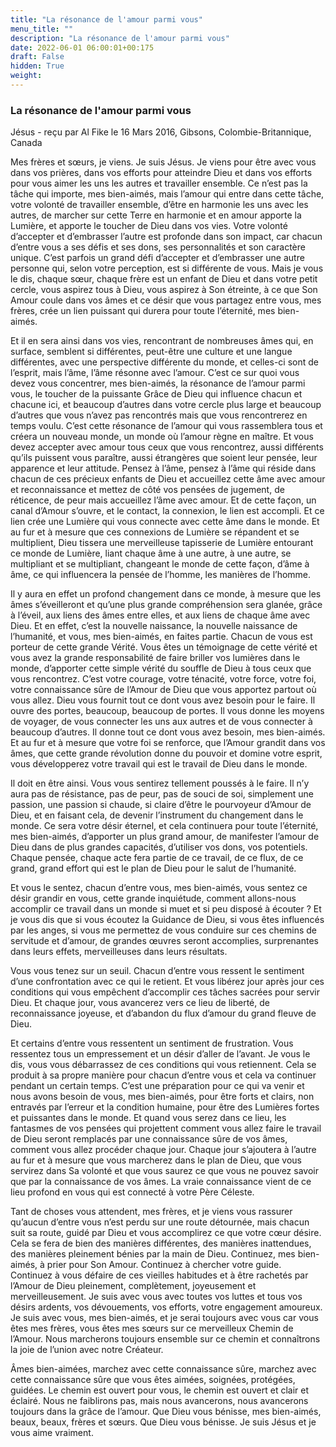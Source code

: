 ```yaml
---
title: "La résonance de l'amour parmi vous"
menu_title: ""
description: "La résonance de l'amour parmi vous"
date: 2022-06-01 06:00:01+00:175
draft: False
hidden: True
weight:
---
```

### La résonance de l'amour parmi vous

Jésus - reçu par Al Fike le 16 Mars 2016, Gibsons, Colombie-Britannique, Canada

Mes frères et sœurs, je viens. Je suis Jésus. Je viens pour être avec vous dans vos prières, dans vos efforts pour atteindre Dieu et dans vos efforts pour vous aimer les uns les autres et travailler ensemble. Ce n’est pas la tâche qui importe, mes bien-aimés, mais l’amour qui entre dans cette tâche, votre volonté de travailler ensemble, d’être en harmonie les uns avec les autres, de marcher sur cette Terre en harmonie et en amour apporte la Lumière, et apporte le toucher de Dieu dans vos vies. Votre volonté d’accepter et d’embrasser l’autre est profonde dans son impact, car chacun d’entre vous a ses défis et ses dons, ses personnalités et son caractère unique. C’est parfois un grand défi d’accepter et d’embrasser une autre personne qui, selon votre perception, est si différente de vous. Mais je vous le dis, chaque sœur, chaque frère est un enfant de Dieu et dans votre petit cercle, vous aspirez tous à Dieu, vous aspirez à Son étreinte, à ce que Son Amour coule dans vos âmes et ce désir que vous partagez entre vous, mes frères, crée un lien puissant qui durera pour toute l’éternité, mes bien-aimés.

Et il en sera ainsi dans vos vies, rencontrant de nombreuses âmes qui, en surface, semblent si différentes, peut-être une culture et une langue différentes, avec une perspective différente du monde, et celles-ci sont de l’esprit, mais l’âme, l’âme résonne avec l’amour. C’est ce sur quoi vous devez vous concentrer, mes bien-aimés, la résonance de l’amour parmi vous, le toucher de la puissante Grâce de Dieu qui influence chacun et chacune ici, et beaucoup d’autres dans votre cercle plus large et beaucoup d’autres que vous n’avez pas rencontrés mais que vous rencontrerez en temps voulu. C’est cette résonance de l’amour qui vous rassemblera tous et créera un nouveau monde, un monde où l’amour règne en maître.
Et vous devez accepter avec amour tous ceux que vous rencontrez, aussi différents qu’ils puissent vous paraître, aussi étrangères que soient leur pensée, leur apparence et leur attitude. Pensez à l’âme, pensez à l’âme qui réside dans chacun de ces précieux enfants de Dieu et accueillez cette âme avec amour et reconnaissance et mettez de côté vos pensées de jugement, de réticence, de peur mais accueillez l’âme avec amour. Et de cette façon, un canal d’Amour s’ouvre, et le contact, la connexion, le lien est accompli. Et ce lien crée une Lumière qui vous connecte avec cette âme dans le monde. Et au fur et à mesure que ces connexions de Lumière se répandent et se multiplient, Dieu tissera une merveilleuse tapisserie de Lumière entourant ce monde de Lumière, liant chaque âme à une autre, à une autre, se multipliant et se multipliant, changeant le monde de cette façon, d’âme à âme, ce qui influencera la pensée de l’homme, les manières de l’homme.

Il y aura en effet un profond changement dans ce monde, à mesure que les âmes s’éveilleront et qu’une plus grande compréhension sera glanée, grâce à l’éveil, aux liens des âmes entre elles, et aux liens de chaque âme avec Dieu. Et en effet, c’est la nouvelle naissance, la nouvelle naissance de l’humanité, et vous, mes bien-aimés, en faites partie. Chacun de vous est porteur de cette grande Vérité. Vous êtes un témoignage de cette vérité et vous avez la grande responsabilité de faire briller vos lumières dans le monde, d’apporter cette simple vérité du souffle de Dieu à tous ceux que vous rencontrez. C’est votre courage, votre ténacité, votre force, votre foi, votre connaissance sûre de l’Amour de Dieu que vous apportez partout où vous allez. Dieu vous fournit tout ce dont vous avez besoin pour le faire. Il ouvre des portes, beaucoup, beaucoup de portes. Il vous donne les moyens de voyager, de vous connecter les uns aux autres et de vous connecter à beaucoup d’autres. Il donne tout ce dont vous avez besoin, mes bien-aimés. Et au fur et à mesure que votre foi se renforce, que l’Amour grandit dans vos âmes, que cette grande révolution donne du pouvoir et domine votre esprit, vous développerez votre travail qui est le travail de Dieu dans le monde.

Il doit en être ainsi. Vous vous sentirez tellement poussés à le faire. Il n’y aura pas de résistance, pas de peur, pas de souci de soi, simplement une passion, une passion si chaude, si claire d’être le pourvoyeur d’Amour de Dieu, et en faisant cela, de devenir l’instrument du changement dans le monde. Ce sera votre désir éternel, et cela continuera pour toute l’éternité, mes bien-aimés, d’apporter un plus grand amour, de manifester l’amour de Dieu dans de plus grandes capacités, d’utiliser vos dons, vos potentiels. Chaque pensée, chaque acte fera partie de ce travail, de ce flux, de ce grand, grand effort qui est le plan de Dieu pour le salut de l’humanité.

Et vous le sentez, chacun d’entre vous, mes bien-aimés, vous sentez ce désir grandir en vous, cette grande inquiétude, comment allons-nous accomplir ce travail dans un monde si muet et si peu disposé à écouter ? Et je vous dis que si vous écoutez la Guidance de Dieu, si vous êtes influencés par les anges, si vous me permettez de vous conduire sur ces chemins de servitude et d’amour, de grandes œuvres seront accomplies, surprenantes dans leurs effets, merveilleuses dans leurs résultats.

Vous vous tenez sur un seuil. Chacun d’entre vous ressent le sentiment d’une confrontation avec ce qui le retient. Et vous libérez jour après jour ces conditions qui vous empêchent d’accomplir ces tâches sacrées pour servir Dieu. Et chaque jour, vous avancerez vers ce lieu de liberté, de reconnaissance joyeuse, et d’abandon du flux d’amour du grand fleuve de Dieu.

Et certains d’entre vous ressentent un sentiment de frustration. Vous ressentez tous un empressement et un désir d’aller de l’avant. Je vous le dis, vous vous débarrassez de ces conditions qui vous retiennent. Cela se produit à sa propre manière pour chacun d’entre vous et cela va continuer pendant un certain temps. C’est une préparation pour ce qui va venir et nous avons besoin de vous, mes bien-aimés, pour être forts et clairs, non entravés par l’erreur et la condition humaine, pour être des Lumières fortes et puissantes dans le monde. Et quand vous serez dans ce lieu, les fantasmes de vos pensées qui projettent comment vous allez faire le travail de Dieu seront remplacés par une connaissance sûre de vos âmes, comment vous allez procéder chaque jour. Chaque jour s’ajoutera à l’autre au fur et à mesure que vous marcherez dans le plan de Dieu, que vous servirez dans Sa volonté et que vous saurez ce que vous ne pouvez savoir que par la connaissance de vos âmes. La vraie connaissance vient de ce lieu profond en vous qui est connecté à votre Père Céleste.

Tant de choses vous attendent, mes frères, et je viens vous rassurer qu’aucun d’entre vous n’est perdu sur une route détournée, mais chacun suit sa route, guidé par Dieu et vous accomplirez ce que votre cœur désire. Cela se fera de bien des manières différentes, des manières inattendues, des manières pleinement bénies par la main de Dieu. Continuez, mes bien-aimés, à prier pour Son Amour. Continuez à chercher votre guide. Continuez à vous défaire de ces vieilles habitudes et à être rachetés par l’Amour de Dieu pleinement, complètement, joyeusement et merveilleusement. Je suis avec vous avec toutes vos luttes et tous vos désirs ardents, vos dévouements, vos efforts, votre engagement amoureux. Je suis avec vous, mes bien-aimés, et je serai toujours avec vous car vous êtes mes frères, vous êtes mes sœurs sur ce merveilleux Chemin de l’Amour. Nous marcherons toujours ensemble sur ce chemin et connaîtrons la joie de l’union avec notre Créateur.

Âmes bien-aimées, marchez avec cette connaissance sûre, marchez avec cette connaissance sûre que vous êtes aimées, soignées, protégées, guidées. Le chemin est ouvert pour vous, le chemin est ouvert et clair et éclairé. Nous ne faiblirons pas, mais nous avancerons, nous avancerons toujours dans la grâce de l’amour. Que Dieu vous bénisse, mes bien-aimés, beaux, beaux, frères et sœurs. Que Dieu vous bénisse. Je suis Jésus et je vous aime vraiment.



